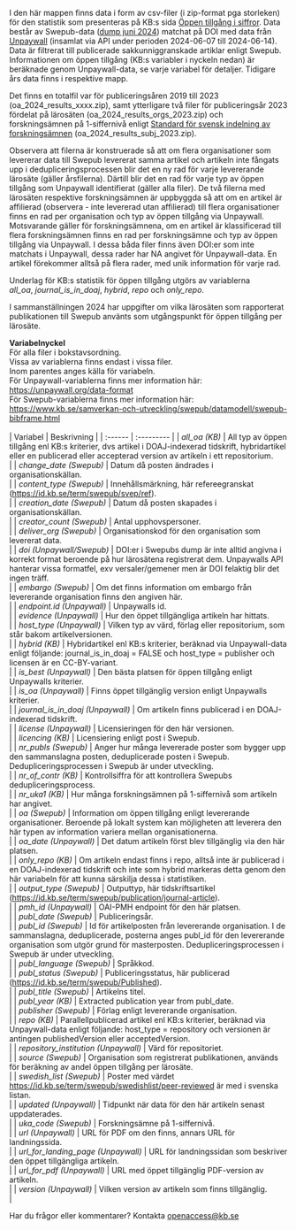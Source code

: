 I den här mappen finns data i form av csv-filer (i zip-format pga storleken) för den statistik som presenteras på KB:s sida [Öppen tillgång i siffror](https://www.kb.se/samverkan-och-utveckling/oppen-tillgang-och-bibsamkonsortiet/oppen-tillgang/oppen-tillgang-i-siffror.html). Data består av Swepub-data ([dump juni 2024](https://bibliometri.swepub.kb.se/bibliometrics/datadump)) matchat på DOI med data från [Unpaywall](https://unpaywall.org/) (insamlat via API under perioden 2024-06-07 till 2024-06-14). Data är filtrerat till publicerade sakkunniggranskade artiklar enligt Swepub. Informationen om öppen tillgång (KB:s variabler i nyckeln nedan) är beräknade genom Unpaywall-data, se varje variabel för detaljer. Tidigare års data finns i respektive mapp.

Det finns en totalfil var för publiceringsåren 2019 till 2023 (oa_2024_results_xxxx.zip), samt ytterligare två filer för publiceringsår 2023 fördelat på lärosäten (oa_2024_results_orgs_2023.zip) och forskningsämnen på 1-siffernivå enligt [Standard för svensk indelning av forskningsämnen](https://www.scb.se/dokumentation/klassifikationer-och-standarder/standard-for-svensk-indelning-av-forskningsamnen/) (oa_2024_results_subj_2023.zip).

Observera att filerna är konstruerade så att om flera organisationer som levererar data till Swepub levererat samma artikel och artikeln inte fångats upp i dedupliceringsprocessen blir det en ny rad för varje levererande lärosäte (gäller årsfilerna). Därtill blir det en rad för varje typ av öppen tillgång som Unpaywall identifierat (gäller alla filer). De två filerna med lärosäten respektive forskningsämnen är uppbyggda så att om en artikel är affilierad (observera - inte levererad utan affilierad) till flera organisationer finns en rad per organisation och typ av öppen tillgång via Unpaywall. Motsvarande gäller för forskningsämnena, om en artikel är klassificerad till flera forskningsämnen finns en rad per forskningsämne och typ av öppen tillgång via Unpaywall. I dessa båda filer finns även DOI:er som inte matchats i Unpaywall, dessa rader har NA angivet för Unpaywall-data. En artikel förekommer alltså på flera rader, med unik information för varje rad.

Underlag för KB:s statistik för öppen tillgång utgörs av variablerna <br>
*all_oa*, *journal_is_in_doaj*, *hybrid*, *repo* och *only_repo*.

I sammanställningen 2024 har uppgifter om vilka lärosäten som rapporterat publikationen till Swepub använts som utgångspunkt för öppen tillgång per lärosäte.

**Variabelnyckel**<br>
För alla filer i bokstavsordning.<br>
Vissa av variablerna finns endast i vissa filer.<br>
Inom parentes anges källa för variabeln.<br>
För Unpaywall-variablerna finns mer information här: https://unpaywall.org/data-format<br>
För Swepub-variablerna finns mer information här: https://www.kb.se/samverkan-och-utveckling/swepub/datamodell/swepub-bibframe.html<br>
<br>
| Variabel | Beskrivning |
| :------ | :--------- |
| *all_oa (KB)* | All typ av öppen tillgång enl KB:s kriterier, dvs artikel i DOAJ-indexerad tidskrift, hybridartikel eller en publicerad eller accepterad version av artikeln i ett repositorium.<br> |
| *change_date (Swepub)* | Datum då posten ändrades i organisationskällan.<br> |
| *content_type (Swepub)* | Innehållsmärkning, här refereegranskat (https://id.kb.se/term/swepub/svep/ref).<br> |
| *creation_date (Swepub)* | Datum då posten skapades i organisationskällan.<br> |
| *creator_count (Swepub)* | Antal upphovspersoner.<br> |
| *deliver_org (Swepub)* | Organisationskod för den organisation som levererat data.<br> |
| *doi (Unpaywall/Swepub)* | DOI:er i Swepubs dump är inte alltid angivna i korrekt format beroende på hur lärosätena registrerat dem. Unpaywalls API hanterar vissa formatfel, exv versaler/gemener men är DOI felaktig blir det ingen träff.<br> |
| *embargo (Swepub)* |  Om det finns information om embargo från levererande organisation finns den angiven här.<br> |
| *endpoint.id (Unpaywall)* | Unpaywalls id.<br> |
| *evidence (Unpaywall)* | Hur den öppet tillgängliga artikeln har hittats.<br> |
| *host_type (Unpaywall)* | Vilken typ av värd, förlag eller repositorium, som står bakom artikelversionen.<br> |
| *hybrid (KB)* | Hybridartikel enl KB:s kriterier, beräknad via Unpaywall-data enligt följande: journal_is_in_doaj = FALSE och host_type = publisher och licensen är en CC-BY-variant.<br> |
| *is_best (Unpaywall)* | Den bästa platsen för öppen tillgång enligt Unpaywalls kriterier.<br> |
| *is_oa (Unpaywall)* | Finns öppet tillgänglig version enligt Unpaywalls kriterier.<br> |
| *journal_is_in_doaj (Unpaywall)* | Om artikeln finns publicerad i en DOAJ-indexerad tidskrift.<br> |
| *license (Unpaywall)* | Licensieringen för den här versionen.<br> |
| *licencing (KB)* | Licensiering enligt post i Swepub.<br> |
| *nr_publs (Swepub)* | Anger hur många levererade poster som bygger upp den sammanslagna posten, deduplicerade posten i Swepub. Dedupliceringsprocessen i Swepub är under utveckling.<br> |
| *nr_of_contr (KB)* | Kontrollsiffra för att kontrollera Swepubs dedupliceringsprocess.<br> |
| *nr_uka1 (KB)* | Hur många forskningsämnen på 1-siffernivå som artikeln har angivet.<br> |
| *oa (Swepub)* | Information om öppen tillgång enligt levererande organisationer. Beroende på lokalt system kan möjligheten att leverera den här typen av information variera mellan organisationerna.<br> |
| *oa_date (Unpaywall)* | Det datum artikeln först blev tillgänglig via den här platsen.<br> |
| *only_repo (KB)* | Om artikeln endast finns i repo, alltså inte är publicerad i en DOAJ-indexerad tidskrift och inte som hybrid markeras detta genom den här variabeln för att kunna särskilja dessa i statistiken.<br> |
| *output_type (Swepub)* | Outputtyp, här tidskriftsartikel (https://id.kb.se/term/swepub/publication/journal-article).<br> |
| *pmh_id (Unpaywall)* | OAI-PMH endpoint för den här platsen.<br> |
| *publ_date (Swepub)* | Publiceringsår.<br> |
| *publ_id (Swepub)* | Id för artikelposten från levererande organisation. I de sammanslagna, deduplicerade, posterna anges publ_id för den levererande organisation som utgör grund för masterposten. Dedupliceringsprocessen i Swepub är under utveckling.<br> |
| *publ_language (Swepub)* | Språkkod.<br> |
| *publ_status (Swepub)* | Publiceringsstatus, här publicerad (https://id.kb.se/term/swepub/Published).<br> |
| *publ_title (Swepub)* | Artikelns titel.<br> |
| *publ_year (KB)* | Extracted publication year from publ_date.<br> |
| *publisher (Swepub)* | Förlag enligt levererande organisation.<br> |
| *repo (KB)* | Parallellpublicerad artikel enl KB:s kriterier, beräknad via Unpaywall-data enligt följande: host_type = repository och versionen är antingen publishedVersion eller acceptedVersion.<br> |
| *repository_institution (Unpaywall)* | Värd för repositoriet.<br> |
| *source (Swepub)* | Organisation som registrerat publikationen, används för beräkning av andel öppen tillgång per lärosäte. <br> |
| *swedish_list (Swepub)* | Poster med värdet https://id.kb.se/term/swepub/swedishlist/peer-reviewed är med i svenska listan.<br> |
| *updated  (Unpaywall)* | Tidpunkt när data för den här artikeln senast uppdaterades.<br> |
| *uka_code (Swepub)* | Forskningsämne på 1-siffernivå.<br> |
| *url (Unpaywall)* | URL för PDF om den finns, annars URL för landningssida.<br> |
| *url_for_landing_page (Unpaywall)* | URL för landningssidan som beskriver den öppet tillgängliga artikeln.<br> |
| *url_for_pdf (Unpaywall)* | URL med öppet tillgänglig PDF-version av artikeln.<br> |
| *version (Unpaywall)* | Vilken version av artikeln som finns tillgänglig.<br> |

<!--- | *aff (Swepub)* | Auktoriserad affiliering till upphovsperson i Swepub.<br> | --->

Har du frågor eller kommentarer? Kontakta <openaccess@kb.se>
